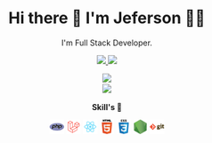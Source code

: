 <!--
**nildofurtado/nildofurtado** is a ✨ _special_ ✨ repository because its `README.md` (this file) appears on your GitHub profile.

Here are some ideas to get you started:

- 🔭 I’m currently working on ...
- 🌱 I’m currently learning ...
- 👯 I’m looking to collaborate on ...
- 🤔 I’m looking for help with ...
- 💬 Ask me about ...
- 📫 How to reach me: ...
- 😄 Pronouns: ...
- ⚡ Fun fact: ...
-->
<h1 align='center'>
  Hi there 👋 I'm Jeferson 👨‍💻
</h1>
<p align='center'>
 I'm Full Stack Developer.
</p>


<p align='center'>
  <a href="https://www.linkedin.com/in/jeferson3/">
    <img src="https://img.shields.io/badge/linkedin-%230077B5.svg?&style=for-the-badge&logo=linkedin&logoColor=white" />
  </a>
  <a href="https://www.facebook.com/profile.php?id=100032126169867">
    <img src="https://img.shields.io/badge/facebook-%23276DC3.svg?&style=for-the-badge&logo=facebook&logoColor=white" />        
  </a>
</p>

<div align='center'>
    <img src="https://github-readme-stats.vercel.app/api?username=jeferson3&show_icons=true&count_private=true&theme=dark" width="350">
</div>
<div align='center'>
   <img width="350" src="https://github-readme-stats.vercel.app/api/top-langs/?username=jeferson3&layout=compact&langs_count=7&theme=highcontrast"/>
</div>

<div>
  <p align='center'>
    <b> Skill's 🚀 </b>
  </p>
  <p align='center'>
      <img align="center" alt="PHP" width="26px" src="https://raw.githubusercontent.com/github/explore/80688e429a7d4ef2fca1e82350fe8e3517d3494d/topics/php/php.png" />
      <img align="center" alt="PHP" width="26px" src="https://raw.githubusercontent.com/github/explore/80688e429a7d4ef2fca1e82350fe8e3517d3494d/topics/laravel/laravel.png" />
      <img align="center" alt="React JS" width="26px" src="https://raw.githubusercontent.com/github/explore/80688e429a7d4ef2fca1e82350fe8e3517d3494d/topics/react/react.png" />
      <img align="center" alt="HTML" width="26px" src="https://raw.githubusercontent.com/github/explore/80688e429a7d4ef2fca1e82350fe8e3517d3494d/topics/html/html.png" />
      <img align="center" alt="CSS" width="26px" src="https://raw.githubusercontent.com/github/explore/80688e429a7d4ef2fca1e82350fe8e3517d3494d/topics/css/css.png" />
      <img align="center" alt="Node.js" width="26px" src="https://raw.githubusercontent.com/github/explore/80688e429a7d4ef2fca1e82350fe8e3517d3494d/topics/nodejs/nodejs.png" />
      <img align="center" alt="git" width="26px" src="https://raw.githubusercontent.com/github/explore/80688e429a7d4ef2fca1e82350fe8e3517d3494d/topics/git/git.png" />

  </p>
</div>
